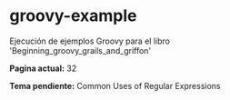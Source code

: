 # groovy-example
Ejecución de ejemplos Groovy para el libro 'Beginning_groovy_grails_and_griffon'

__Pagina actual:__ 32

__Tema pendiente:__ Common Uses of Regular Expressions
